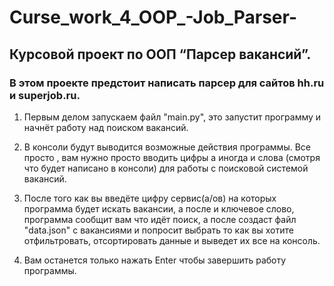 # Curse_work_4_OOP_-Job_Parser-

## Курсовой проект по ООП “Парсер вакансий”. 

### В этом проекте предстоит написать парсер для сайтов hh.ru и superjob.ru.

1. Первым делом запускаем файл "main.py", это запустит программу и начнёт работу над поиском вакансий.

2. В консоли будут выводится возможные действия программы. Все просто , вам нужно просто вводить цифры а иногда и слова (смотря что будет написано в консоли) для работы с поисковой системой вакансий.

3. После того как вы введёте цифру сервис(а/ов) на которых программа будет искать вакансии, а после и ключевое слово, программа сообщит вам что идёт поиск, а после  создаст файл "data.json" с вакансиями и попросит выбрать то как вы хотите отфильтровать, отсортировать данные и выведет их все на консоль.

4. Вам останется только нажать Enter чтобы завершить работу программы.
